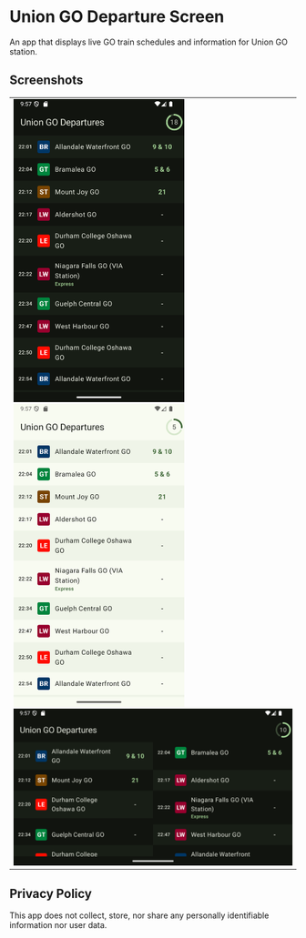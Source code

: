 # Union GO Departure Screen

An app that displays live GO train schedules and information for Union GO station.

## Screenshots
<table>
<td>
<img src="screenshots/Screenshot_1740538639.png" alt="drawing" width="300"/>
<img src="screenshots/Screenshot_1740538674.png" alt="drawing" width="300"/>
<img src="screenshots/Screenshot_1740538647.png" alt="drawing" width="800"/>
</td>
</table>

## Privacy Policy

This app does not collect, store, nor share any personally identifiable information nor user data. 
